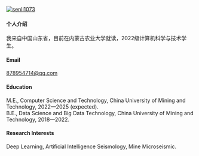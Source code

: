 

[![senli1073](https://img.shields.io/badge/senli1073-github-blue?logo=github)](https://github.com/senli1073)

#### 个人介绍

我来自中国山东省，目前在内蒙古农业大学就读，2022级计算机科学与技术学生。

#### Email
878954714@qq.com

#### Education
M.E., Computer Science and Technology, China University of Mining and Technology, 2022—2025 (expected).\
B.E., Data Science and Big Data Technology, China University of Mining and Technology, 2018—2022.

#### Research Interests
Deep Learning, Artificial Intelligence Seismology, Mine Microseismic.

